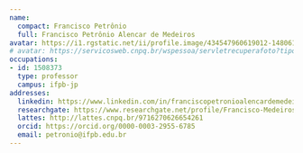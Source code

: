 ```yaml
---
name:
  compact: Francisco Petrônio
  full: Francisco Petrônio Alencar de Medeiros
avatar: https://i1.rgstatic.net/ii/profile.image/434547960619012-1480615715387_Q128/Francisco-Medeiros-11.jpg
# avatar: https://servicosweb.cnpq.br/wspessoa/servletrecuperafoto?tipo=1&id=K4762566A8
occupations:
- id: 1508373
  type: professor
  campus: ifpb-jp
addresses:
  linkedin: https://www.linkedin.com/in/franciscopetronioalencardemedeiros/
  researchgate: https://www.researchgate.net/profile/Francisco-Medeiros-11
  lattes: http://lattes.cnpq.br/9716270626654261
  orcid: https://orcid.org/0000-0003-2955-6785
  email: petronio@ifpb.edu.br
---
```

